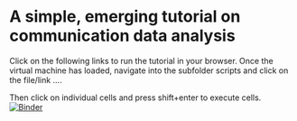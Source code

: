 # A simple, emerging tutorial on communication data analysis
Click on the following links to run the tutorial in your browser. Once the virtual machine has loaded, navigate into the subfolder scripts and click on the file/link .... 

Then click on individual cells and press shift+enter to execute cells.
[![Binder](https://mybinder.org/badge_logo.svg)](https://mybinder.org/v2/gh/nomcomm/thinktank_2019/master)

